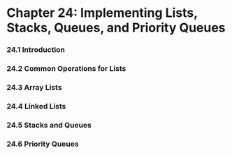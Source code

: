# Chapter 24: Implementing Lists, Stacks, Queues, and Priority Queues

### 24.1 Introduction

### 24.2 Common Operations for Lists

### 24.3 Array Lists

### 24.4 Linked Lists

### 24.5 Stacks and Queues

### 24.6 Priority Queues
